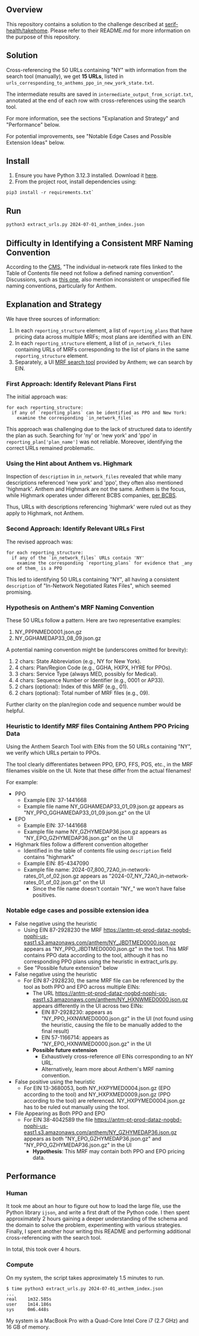 ## Overview

This repository contains a solution to the challenge described at [serif-health/takehome](https://github.com/serif-health/takehome). Please refer to their README.md for more information on the purpose of this repository.

## Solution

Cross-referencing the 50 URLs containing "NY" with information from the search tool (manually), we get **15 URLs**, listed in `urls_corresponding_to_anthems_ppo_in_new_york_state.txt`.

The intermediate results are saved in `intermediate_output_from_script.txt`, annotated at the end of each row with cross-references using the search tool.

For more information, see the sections "Explanation and Strategy" and "Performance" below.

For potential improvements, see "Notable Edge Cases and Possible Extension Ideas" below.

## Install

1. Ensure you have Python 3.12.3 installed. Download it [here](https://www.python.org/downloads).
2. From the project root, install dependencies using:

```
pip3 install -r requirements.txt`
```

## Run

```sh
python3 extract_urls.py 2024-07-01_anthem_index.json
```

## Difficulty in Identifying a Consistent MRF Naming Convention

According to the [CMS](https://www.cms.gov/healthplan-price-transparency/resources/technical-clarification), "The individual in-network rate files linked to the Table of Contents file need not follow a defined naming convention". Discussions, such as [this one](https://github.com/CMSgov/price-transparency-guide/discussions/619), also mention inconsistent or unspecified file naming conventions, particularly for Anthem.

## Explanation and Strategy

We have three sources of information:

1.  In each `reporting_structure` element, a list of `reporting_plans` that have pricing data across multiple MRFs; most plans are identified with an EIN.
2.  In each `reporting_structure` element, a list of `in_network_files` containing URLs of MRFs corresponding to the list of plans in the same `reporting_structure` element.
3.  Separately, a UI [MRF search tool](https://www.anthem.com/machine-readable-file/search/) provided by Anthem; we can search by EIN.

### First Approach: Identify Relevant Plans First

The initial approach was:

```
for each reporting_structure:
  if any of `reporting_plans` can be identified as PPO and New York:
    examine the corresponding `in_network_files`
```

This approach was challenging due to the lack of structured data to identify the plan as such. Searching for 'ny' or 'new york' and 'ppo' in `reporting_plan['plan_name']` was not reliable. Moreover, identifying the correct URLs remained problematic.

### Using the Hint about Anthem vs. Highmark

Inspection of `description` in `in_network_files` revealed that while many descriptions referenced 'new york' and 'ppo', they often also mentioned 'highmark'. Anthem and Highmark are not the same. Anthem is the focus, while Highmark operates under different BCBS companies, [per BCBS](https://www.bcbs.com/bcbs-companies-and-licensees).

Thus, URLs with descriptions referencing 'highmark' were ruled out as they apply to Highmark, not Anthem.

### Second Approach: Identify Relevant URLs First

The revised approach was:

```
for each reporting_structure:
  if any of the `in_network_files` URLs contain 'NY'
    examine the corresponding `reporting_plans` for evidence that _any one of them_ is a PPO
```

This led to identifying 50 URLs containing "NY", all having a consistent `description` of "In-Network Negotiated Rates Files", which seemed promising.

### Hypothesis on Anthem's MRF Naming Convention

These 50 URLs follow a pattern. Here are two representative examples:

1. NY_PPPNMED0001.json.gz
2. NY_GGHAMEDAP33_08_09.json.gz

A potential naming convention might be (underscores omitted for brevity):

1. 2 chars: State Abbreviation (e.g., NY for New York).
2. 4 chars: Plan/Region Code (e.g., GGHA, HXPX, HYRE for PPOs).
3. 3 chars: Service Type (always MED, possibly for Medical).
4. 4 chars: Sequence Number or Identifier (e.g., 0001 or AP33).
5. 2 chars (optional): Index of this MRF (e.g., 01).
6. 2 chars (optional): Total number of MRF files (e.g., 09).

Further clarity on the plan/region code and sequence number would be helpful.

### Heuristic to Identify MRF files Containing Anthem PPO Pricing Data

Using the Anthem Search Tool with EINs from the 50 URLs containing "NY", we verify which URLs pertain to PPOs.

The tool clearly differentiates between PPO, EPO, FFS, POS, etc., in the MRF filenames visible on the UI. Note that these differ from the actual filenames!

For example:

- PPO
  - Example EIN: 37-1441668
  - Example file name NY_GGHAMEDAP33_01_09.json.gz appears as "NY_PPO_GGHAMEDAP33_01_09.json.gz" on the UI
- EPO
  - Example EIN: 37-1441668
  - Example file name NY_GZHYMEDAP36.json.gz appears as "NY_EPO_GZHYMEDAP36.json.gz" on the UI
- Highmark files follow a different convention altogether
  - Identified in the table of contents file using `description` field contains "highmark"
  - Example EIN: 85-4347090
  - Example file name: 2024-07_800_72A0_in-network-rates_01_of_02.json.gz appears as "2024-07_NY_72A0_in-network-rates_01_of_02.json.gz" on the UI
    - Since the file name doesn't contain "NY\_" we won't have false positives.

### Notable edge cases and possible extension idea

- False negative using the heuristic
  - Using EIN 87-2928230 the MRF https://antm-pt-prod-dataz-nogbd-nophi-us-east1.s3.amazonaws.com/anthem/NY_JBDTMED0000.json.gz appears as "NY_PPO_JBDTMED0000.json.gz" in the tool. This MRF contains PPO data according to the tool, although it has no corresponding PPO plans using the heuristic in extract_urls.py.
  - See "Possible future extension" below
- False negative using the heuristic
  - For EIN 87-2928230, the same MRF file can be referenced by the tool as both PPO and EPO across multiple EINs:
    - The URL https://antm-pt-prod-dataz-nogbd-nophi-us-east1.s3.amazonaws.com/anthem/NY_HXNWMED0000.json.gz appears differently in the UI across two EINs:
      - EIN 87-2928230: appears as "NY_PPO_HXNWMED0000.json.gz" in the UI (not found using the heuristic, causing the file to be manually added to the final result)
      - EIN 57-1166714: appears as "NY_EPO_HXNWMED0000.json.gz" in the UI
    - **Possible future extension**
      - Exhaustively cross-reference _all_ EINs corresponding to an NY URL.
      - Alternatively, learn more about Anthem's MRF naming convention.
- False positive using the heuristic
  - For EIN 13-3680053, both NY_HXPYMED0004.json.gz (EPO according to the tool) and NY_HXPXMED0009.json.gz (PPO according to the tool) are referenced. NY_HXPYMED0004.json.gz has to be ruled out manually using the tool.
- File Appearing as Both PPO and EPO
  - For EIN 38-4042589 the file https://antm-pt-prod-dataz-nogbd-nophi-us-east1.s3.amazonaws.com/anthem/NY_GZHYMEDAP36.json.gz appears as both "NY_EPO_GZHYMEDAP36.json.gz" and "NY_PPO_GZHYMEDAP36.json.gz" in the UI
    - **Hypothesis**: This MRF may contain both PPO and EPO pricing data.

## Performance

### Human

It took me about an hour to figure out how to load the large file, use the Python library `ijson`, and write a first draft of the Python code. I then spent approximately 2 hours gaining a deeper understanding of the schema and the domain to solve the problem, experimenting with various strategies. Finally, I spent another hour writing this README and performing additional cross-referencing with the search tool.

In total, this took over 4 hours.

### Compute

On my system, the script takes approximately 1.5 minutes to run.

```
$ time python3 extract_urls.py 2024-07-01_anthem_index.json
...
real    1m32.585s
user    1m14.186s
sys     0m6.448s
```

My system is a MacBook Pro with a Quad-Core Intel Core i7 (2.7 GHz) and 16 GB of memory.
